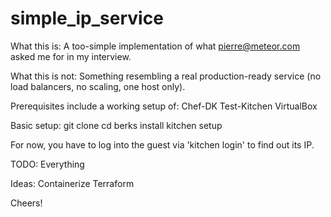 # simple_ip_service

What this is:
  A too-simple implementation of what pierre@meteor.com asked me for in my interview.

What this is not:
  Something resembling a real production-ready service (no load balancers, no scaling, one host only).

Prerequisites include a working setup of:
  Chef-DK
  Test-Kitchen
  VirtualBox

Basic setup:
  git clone <this repo>
  cd <this repo>
  berks install
  kitchen setup

For now, you have to log into the guest via 'kitchen login' to find out its IP.

TODO: 
  Everything

Ideas:
  Containerize
  Terraform

Cheers!
